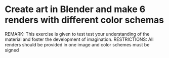 # Create art in Blender and make 6 renders with different color schemas 
REMARK: This exercise is given to test test your understanding of the material and foster the development of imagination.
RESTRICTIONS: All renders should be provided in one image and color schemes must be signed 
